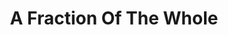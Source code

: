 ---
title: A Fraction Of The Whole
categories: [novel,fiction literature]
tags: [comedy,Steve Toltz,story,Australia]
---